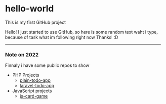 # hello-world
This is my first GitHub project

Hello!
I just started to use GitHub, so here is some random text waht i type, because of task what im following right now
Thanks! :D

___

### Note on 2022

Finnaly i have some public repos to show

- PHP Projects
  - [plain-todo-app](https://github.com/matissbroks/plain-todo-app)
  - [laravel-todo-app](https://github.com/matissbroks/laravel-todo-app)
- JavaScript projects
  - [js-card-game](https://github.com/matissbroks/js-card-game)
